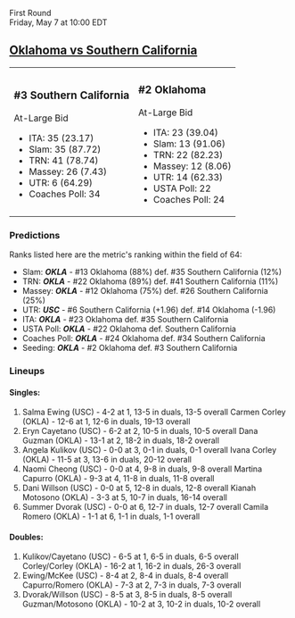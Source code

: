 First Round  
Friday, May 7 at 10:00 EDT
## [Oklahoma vs Southern California](https://www.ncaa.com/game/5833668) 

<table><tr><td>  

### #3 Southern California  

At-Large Bid  
- ITA: 35 (23.17)  
- Slam: 35 (87.72)  
- TRN: 41 (78.74)  
- Massey: 26 (7.43)  
- UTR: 6 (64.29)  
- Coaches Poll: 34  

</td><td>  

### #2 Oklahoma  

At-Large Bid  
- ITA: 23 (39.04)  
- Slam: 13 (91.06)  
- TRN: 22 (82.23)  
- Massey: 12 (8.06)  
- UTR: 14 (62.33)  
- USTA Poll: 22  
- Coaches Poll: 24  

</td></tr></table>  

 ### Predictions  

Ranks listed here are the metric's ranking within the field of 64:  
- Slam: ***OKLA*** - #13 Oklahoma (88%) def. #35 Southern California (12%)  
- TRN: ***OKLA*** - #22 Oklahoma (89%) def. #41 Southern California (11%)  
- Massey: ***OKLA*** - #12 Oklahoma (75%) def. #26 Southern California (25%)  
- UTR: ***USC*** - #6 Southern California (+1.96) def. #14 Oklahoma (-1.96)  
- ITA: ***OKLA*** - #23 Oklahoma def. #35 Southern California  
- USTA Poll: ***OKLA*** - #22 Oklahoma def. Southern California  
- Coaches Poll: ***OKLA*** - #24 Oklahoma def. #34 Southern California  
- Seeding: ***OKLA*** - #2 Oklahoma def. #3 Southern California  

 ### Lineups  

 #### Singles:  
1. Salma Ewing (USC) - 4-2 at 1, 13-5 in duals, 13-5 overall
  Carmen Corley (OKLA) - 12-6 at 1, 12-6 in duals, 19-13 overall
2. Eryn Cayetano (USC) - 6-2 at 2, 10-5 in duals, 10-5 overall
  Dana Guzman (OKLA) - 13-1 at 2, 18-2 in duals, 18-2 overall
3. Angela Kulikov (USC) - 0-0 at 3, 0-1 in duals, 0-1 overall
  Ivana Corley (OKLA) - 11-5 at 3, 13-6 in duals, 20-12 overall
4. Naomi Cheong (USC) - 0-0 at 4, 9-8 in duals, 9-8 overall
  Martina Capurro (OKLA) - 9-3 at 4, 11-8 in duals, 11-8 overall
5. Dani Willson (USC) - 0-0 at 5, 12-8 in duals, 12-8 overall
  Kianah Motosono (OKLA) - 3-3 at 5, 10-7 in duals, 16-14 overall
6. Summer Dvorak (USC) - 0-0 at 6, 12-7 in duals, 12-7 overall
  Camila Romero (OKLA) - 1-1 at 6, 1-1 in duals, 1-1 overall

 #### Doubles:  
1. Kulikov/Cayetano (USC) - 6-5 at 1, 6-5 in duals, 6-5 overall
  Corley/Corley (OKLA) - 16-2 at 1, 16-2 in duals, 26-3 overall
2. Ewing/McKee (USC) - 8-4 at 2, 8-4 in duals, 8-4 overall
  Capurro/Romero (OKLA) - 7-3 at 2, 7-3 in duals, 7-3 overall
3. Dvorak/Willson (USC) - 8-5 at 3, 8-5 in duals, 8-5 overall
  Guzman/Motosono (OKLA) - 10-2 at 3, 10-2 in duals, 10-2 overall